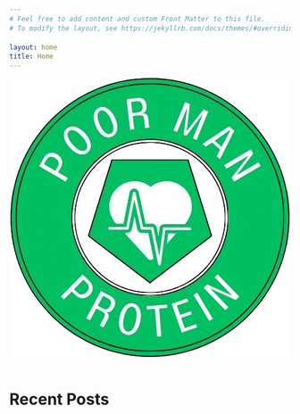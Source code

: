 ```yaml
---
# Feel free to add content and custom Front Matter to this file.
# To modify the layout, see https://jekyllrb.com/docs/themes/#overriding-theme-defaults

layout: home
title: Home
---
```

<center><img src="/assets/Logo/logo.png" alt="" class="instruction-image"></center><br>
<h1><b>Recent Posts